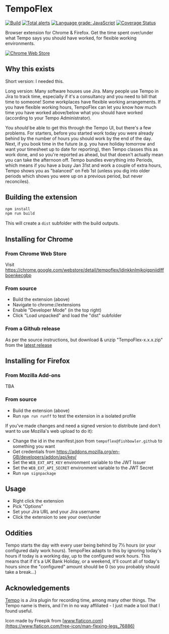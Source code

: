 # TempoFlex

[![Build](https://github.com/Fishbowler/tempoflex-chrome-extension/workflows/CI/badge.svg?branch=master)](https://github.com/Fishbowler/tempoflex-chrome-extension/actions?query=workflow%3A%22CI%22+branch%3Amaster)
[![Total alerts](https://img.shields.io/lgtm/alerts/g/Fishbowler/tempoflex-chrome-extension.svg?logo=lgtm&logoWidth=18)](https://lgtm.com/projects/g/Fishbowler/tempoflex-chrome-extension/alerts/)
[![Language grade: JavaScript](https://img.shields.io/lgtm/grade/javascript/g/Fishbowler/tempoflex-chrome-extension.svg?logo=lgtm&logoWidth=18)](https://lgtm.com/projects/g/Fishbowler/tempoflex-chrome-extension/context:javascript)
[![Coverage Status](https://coveralls.io/repos/github/Fishbowler/tempoflex-chrome-extension/badge.svg?branch=master)](https://coveralls.io/github/Fishbowler/tempoflex-chrome-extension?branch=master)

Browser extension for Chrome & Firefox. Get the time spent over/under what Tempo says you should have worked, for flexible working environments.

[![Chrome Web Store](https://img.shields.io/chrome-web-store/v/ldinkknlmjkoigpniidlffboenkecgbp)](https://chrome.google.com/webstore/detail/tempoflex/ldinkknlmjkoigpniidlffboenkecgbp)

## Why this exists

Short version: I needed this.

Long version: Many software houses use Jira. Many people use Tempo in Jira to track time, especially if it's a consultancy and you need to bill that time to someone! Some workplaces have flexible working arrangements. If you have flexible working hours, TempoFlex can let you know how much time you have worked above/below what you should have worked (according to your Tempo Administrator).

You _should_ be able to get this through the Tempo UI, but there's a few problems. For starters, before you started work today you were already behind by the number of hours you should work by the end of the day. Next, if you book time in the future (e.g. you have holiday tomorrow and want your timesheet up to date for reporting), then Tempo classes this as work done, and so you're reported as ahead, but that doesn't actually mean you can take the afternoon off. Tempo bundles everything into Periods, which means if you have a busy Jan 31st and work a couple of extra hours, Tempo shows you as "balanced" on Feb 1st (unless you dig into older periods which shows you were up on a previous period, but never reconciles).

## Building the extension

```sh
npm install
npm run build
```

This will create a `dist` subfolder with the build outputs.

## Installing for Chrome

### From Chrome Web Store

Visit <https://chrome.google.com/webstore/detail/tempoflex/ldinkknlmjkoigpniidlffboenkecgbp>

### From source

* Build the extension (above)
* Navigate to chrome://extensions
* Enable "Developer Mode" (in the top right)
* Click "Load unpacked" and load the "dist" subfolder

### From a Github release

As per the source instructions, but download & unzip "TempoFlex-x.x.x.zip" from the [latest release](https://github.com/Fishbowler/tempoflex-chrome-extension/releases/latest)

## Installing for Firefox

### From Mozilla Add-ons

TBA

### From source

* Build the extension (above)
* Run `npm run runff` to test the extension in a isolated profile

If you've made changes and need a signed version to distribute (and don't want to use Mozilla's web upload to do it):

* Change the id in the manifest.json from `tempoflex@fishbowler.github` to something you want
* Get credentials from https://addons.mozilla.org/en-GB/developers/addon/api/key/
* Set the `WEB_EXT_API_KEY` environment variable to the JWT Issuer
* Set the `WEB_EXT_API_SECRET` environment variable to the JWT Secret
* Run `npm signpackage`

## Usage

* Right click the extension
* Pick "Options"
* Set your Jira URL and your Jira username
* Click the extension to see your over/under

## Oddities

Tempo starts the day with every user being behind by 7½ hours (or your configured daily work hours). TempoFlex adapts to this by ignoring today's hours if today is a working day, up to the configured work hours. This means that if it's a UK Bank Holiday, or a weekend, it'll count all of today's hours since the "configured" amount should be 0 (so you probably should take a break...)

## Acknowledgements

[Tempo](https://www.tempo.io/jira-project-management-tool) is a Jira plugin for recording time, among many other things. The Tempo name is theirs, and I'm in no way affiliated - I just made a tool that I found useful.

Icon made by Freepik from [www.flaticon.com](https://www.flaticon.com/free-icon/man-flexing-legs_76886)
